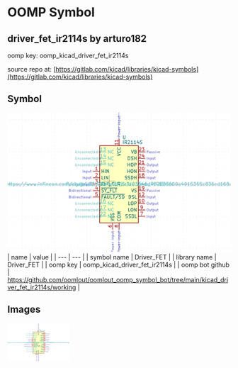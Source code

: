 # OOMP Symbol  
## driver_fet_ir2114s  by arturo182  
  
oomp key: oomp_kicad_driver_fet_ir2114s  
  
source repo at: [https://gitlab.com/kicad/libraries/kicad-symbols](https://gitlab.com/kicad/libraries/kicad-symbols)  
## Symbol  
  
[![working.png](working_600.png)](working.png)  
| name | value | 
| --- | --- | 
| symbol name | Driver_FET | 
| library name | Driver_FET | 
| oomp key | oomp_kicad_driver_fet_ir2114s | 
| oomp bot github | https://github.com/oomlout/oomlout_oomp_symbol_bot/tree/main/kicad_driver_fet_ir2114s/working | 
## Images  
  
[![working.png](working_140.png)](working.png)  
